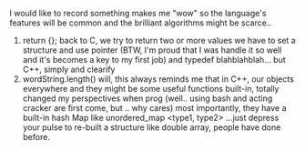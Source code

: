 I would like to record something makes me "wow"
so the language's features will be common and the brilliant algorithms might be scarce..

  1. return {}; back to C, we try to return two or more values we have to set a structure and use pointer (BTW, I'm proud that I was handle it so well and it's becomes a key to my first job) and typedef blahblahblah...
  but C++, simply and clearify
  2. wordString.length() will, this always reminds me that in C++, our objects everywhere and they might be some useful functions built-in, totally changed my perspectives when prog
  (well.. using bash and acting cracker are first come, but .. why cares)
  most importantly, they have a built-in hash Map like unordered_map <type1, type2>
...just depress your pulse to re-built a structure like double array, people have done before.

